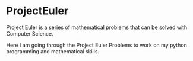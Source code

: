 # ProjectEuler
Project Euler is a series of mathematical problems that can be solved with Computer Science. 

Here I am going through the Project Euler Problems to work on my python programming and mathematical skills. 
